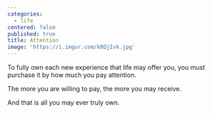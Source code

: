 ```yaml
---
categories:
  - life
centered: false
published: true
title: Attention
image: 'https://i.imgur.com/kRQjIvk.jpg'
---
```

To fully own each new experience
that life may offer you,
you must purchase it
by how much 
you pay attention.

The more you are willing to pay,
the more you may receive.

And that is all
you may ever truly own.